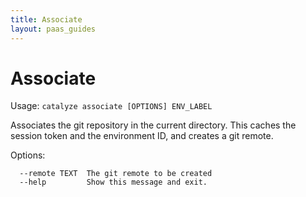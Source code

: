```yaml
---
title: Associate
layout: paas_guides
---
```


# Associate

Usage: `catalyze associate [OPTIONS] ENV_LABEL`

  Associates the git repository in the current directory. This caches the
  session token and the environment ID, and creates a git remote.

Options:

```
  --remote TEXT  The git remote to be created
  --help         Show this message and exit.
```